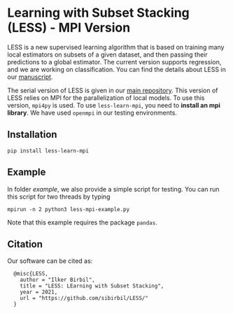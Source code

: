 # Learning with Subset Stacking (LESS) - MPI Version

LESS is a new supervised learning algorithm that is based on training many local estimators on subsets of a given dataset, and then passing their predictions to a global estimator. The current version supports regression, and we are working on classification. You can find the details about LESS in our [manuscript](https://arxiv.org/abs/2112.06251).

The serial version of LESS is given in our [main repository](https://github.com/sibirbil/LESS). This version of LESS relies on MPI for the parallelization of local models. To use this version, `mpi4py` is used. To use `less-learn-mpi`, you need to **install an mpi library**. We have used `openmpi` in our testing environments.

## Installation

`pip install less-learn-mpi`

## Example

In folder _example_, we also provide a simple script for testing. You can run this script for two threads by typing

`mpirun -n 2 python3 less-mpi-example.py`

Note that this example requires the package `pandas`.

## Citation

Our software can be cited as:
````
  @misc{LESS,
    author = "Ilker Birbil",
    title = "LESS: LEarning with Subset Stacking",
    year = 2021,
    url = "https://github.com/sibirbil/LESS/"
  }
````

